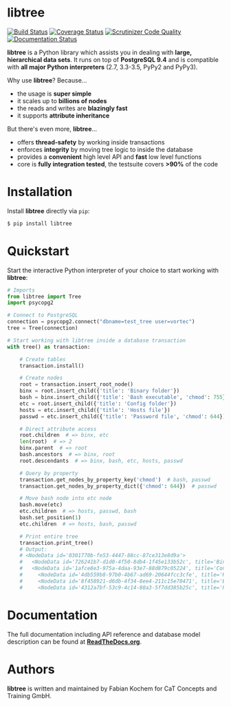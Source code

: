 libtree
=======
[![Build Status](https://travis-ci.org/conceptsandtraining/libtree.svg?branch=master)](https://travis-ci.org/conceptsandtraining/libtree)
[![Coverage Status](https://coveralls.io/repos/conceptsandtraining/libtree/badge.svg?branch=master&service=github)](https://coveralls.io/github/conceptsandtraining/libtree?branch=master)
[![Scrutinizer Code Quality](https://scrutinizer-ci.com/g/conceptsandtraining/libtree/badges/quality-score.png?b=master)](https://scrutinizer-ci.com/g/conceptsandtraining/libtree/?branch=master)
[![Documentation Status](https://readthedocs.org/projects/libtree/badge/?version=latest)](https://libtree.readthedocs.org/en/latest/?badge=latest)


**libtree** is a Python library which assists you in dealing with **large,
hierarchical data sets**. It runs on top of **PostgreSQL 9.4** and is
compatible with **all major Python interpreters** (2.7, 3.3-3.5, PyPy2
and PyPy3).

Why use **libtree**? Because...

 - the usage is **super simple**
 - it scales up to **billions of nodes**
 - the reads and writes are **blazingly fast**
 - it supports **attribute inheritance**


But there's even more, **libtree**...

 - offers **thread-safety** by working inside transactions
 - enforces **integrity** by moving tree logic to inside the database
 - provides a **convenient** high level API and **fast** low level functions
 - core is **fully integration tested**, the testsuite covers **>90%** of the code


Installation
============
Install **libtree** directly via ``pip``:

```bash
$ pip install libtree
```


Quickstart
==========
Start the interactive Python interpreter of your choice to start working with
**libtree**:

```python
# Imports
from libtree import Tree
import psycopg2

# Connect to PostgreSQL
connection = psycopg2.connect("dbname=test_tree user=vortec")
tree = Tree(connection)

# Start working with libtree inside a database transaction
with tree() as transaction:

    # Create tables
    transaction.install()

    # Create nodes
    root = transaction.insert_root_node()
    binx = root.insert_child({'title': 'Binary folder'})
    bash = binx.insert_child({'title': 'Bash executable', 'chmod': 755})
    etc = root.insert_child({'title': 'Config folder'})
    hosts = etc.insert_child({'title': 'Hosts file'})
    passwd = etc.insert_child({'title': 'Password file', 'chmod': 644})

    # Direct attribute access
    root.children  # => binx, etc
    len(root)  # => 2
    binx.parent  # => root
    bash.ancestors  # => binx, root
    root.descendants  # => binx, bash, etc, hosts, passwd

    # Query by property
    transaction.get_nodes_by_property_key('chmod')  # bash, passwd
    transaction.get_nodes_by_property_dict({'chmod': 644})  # passwd

    # Move bash node into etc node
    bash.move(etc)
    etc.children  # => hosts, passwd, bash
    bash.set_position(1)
    etc.children  # => hosts, bash, passwd

    # Print entire tree
    transaction.print_tree()
    # Output:
    # <NodeData id='0301770b-fe53-4447-88cc-87ce313e8d9a'>
    #   <NodeData id='726241b7-d1d0-4f50-8db4-1f45e133b52c', title='Binary folder'>
    #   <NodeData id='1afce8e3-975a-4daa-93e7-88d879c05224', title='Config folder'>
    #     <NodeData id='4db559b8-97b0-4b67-ad69-20644fcc3cfe', title='Hosts file'>
    #     <NodeData id='8f458921-d6db-4f34-8ee4-211c15e78471', title='Bash executable'>
    #     <NodeData id='4312a7bf-53c9-4c14-80a3-5f7dd385b25c', title='Password file'>
```


Documentation
=============
The full documentation including API reference and database model
description can be found at
**[ReadTheDocs.org](https://libtree.readthedocs.org/en/latest/)**.


Authors
=======
**libtree** is written and maintained by Fabian Kochem for CaT Concepts
and Training GmbH.
